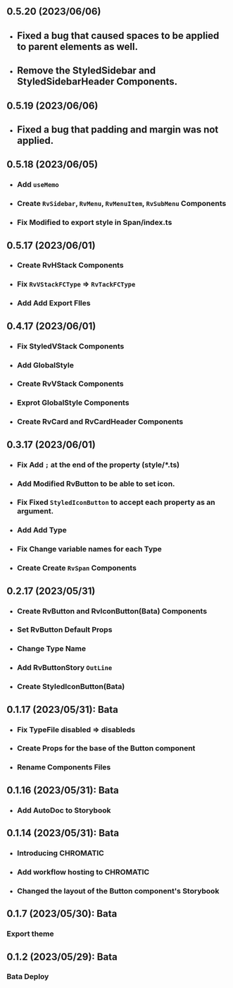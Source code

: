 ## 0.5.20 (2023/06/06)

-   ## Fixed a bug that caused spaces to be applied to parent elements as well.
-   ## Remove the StyledSidebar and StyledSidebarHeader Components.

## 0.5.19 (2023/06/06)

-   ## Fixed a bug that padding and margin was not applied.

## 0.5.18 (2023/06/05)

-   ### Add `useMemo`
-   ### Create `RvSidebar`, `RvMenu`, `RvMenuItem`, `RvSubMenu` Components
-   ### Fix Modified to export style in Span/index.ts

## 0.5.17 (2023/06/01)

-   ### Create RvHStack Components
-   ### Fix `RvVStackFCType` => `RvTackFCType`
-   ### Add Add Export Flles

## 0.4.17 (2023/06/01)

-   ### Fix StyledVStack Components
-   ### Add GlobalStyle
-   ### Create RvVStack Components
-   ### Exprot GlobalStyle Components
-   ### Create RvCard and RvCardHeader Components

## 0.3.17 (2023/06/01)

-   ### Fix Add `;` at the end of the property (style/\*.ts)
-   ### Add Modified RvButton to be able to set icon.
-   ### Fix Fixed `StyledIconButton` to accept each property as an argument.
-   ### Add Add Type
-   ### Fix Change variable names for each Type
-   ### Create Create `RvSpan` Components

## 0.2.17 (2023/05/31)

-   ### Create RvButton and RvIconButton(Bata) Components
-   ### Set RvButton Default Props
-   ### Change Type Name
-   ### Add RvButtonStory `OutLine`
-   ### Create StyledIconButton(Bata)

## 0.1.17 (2023/05/31): Bata

-   ### Fix TypeFile disabled => disableds
-   ### Create Props for the base of the Button component
-   ### Rename Components Files

## 0.1.16 (2023/05/31): Bata

-   ### Add AutoDoc to Storybook

## 0.1.14 (2023/05/31): Bata

-   ### Introducing CHROMATIC
-   ### Add workflow hosting to CHROMATIC
-   ### Changed the layout of the Button component's Storybook

## 0.1.7 (2023/05/30): Bata

### Export theme

## 0.1.2 (2023/05/29): Bata

### Bata Deploy
